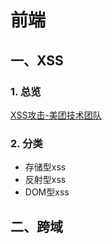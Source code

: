# 前端

## 一、XSS

### 1. 总览

[XSS攻击-美团技术团队](https://tech.meituan.com/2018/09/27/fe-security.html)

### 2. 分类

+ 存储型xss
+ 反射型xss
+ DOM型xss



## 二、跨域

